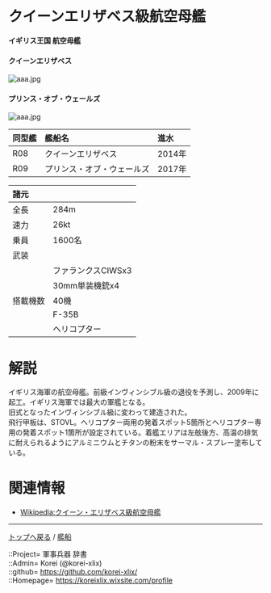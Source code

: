 # クイーンエリザベス級航空母艦
**イギリス王国 航空母艦**

#### クイーンエリザベス
![aaa.jpg](https://bn02pap001files.storage.live.com/y4mpXbPsVz4-A0auoe-TAnNITciGFSqzr4GAxRGuRlL6bbsfGpAEEmVRcu4MOzxN2GVliadO1uifuDdjnTQIsyMcbPJnZlDclYYeXjzufeBrAsiPdUUh6GHD52Q-rhU11HpcMVrXbuEoSN70igvKD_Q6fmZiT342fYrGAKdwwrEAKAB74V9gKYRASvE4a5eNA0d?width=640&height=445&cropmode=none)  
  

#### プリンス・オブ・ウェールズ
![aaa.jpg](https://bn02pap001files.storage.live.com/y4mMnXvBj1rv2ZtgSTZVTWZr6Dar1Era61W-KQTa8iiyHXI7o_ZZzGdlBveek-3Cigm4pwFVwgcvnMCEZlXhKswJEpi7BF_VM6yAaqY8HnYEQ5wrkg_wiHY3teJK9C-2TWPe9uelcHKJrhdiJ6FodYt0304w_ZZoeI0PQZxo4xfh3M6Jn6s6ID3eiAC0R9Qza-R?width=640&height=426&cropmode=none)  
  


|同型艦  |艦船名  |進水  |
|:--|:--|:--|
|R08  |クイーンエリザベス          |2014年  |
|R09  |プリンス・オブ・ウェールズ  |2017年  |


|諸元  |  |
|:--|:--|
|全長  |284m  |
|速力  |26kt  |
|乗員  |1600名  |
|武装  |  |
||ファランクスCIWSx3  |
||30mm単装機銃x4  |
|搭載機数  |40機  |
||F-35B  |
||ヘリコプター  |


# 解説
イギリス海軍の航空母艦。前級インヴィンシブル級の退役を予測し、2009年に起工。イギリス海軍では最大の軍艦となる。  
旧式となったインヴィンシブル級に変わって建造された。  
飛行甲板は、STOVL。ヘリコプター両用の発着スポット5箇所とヘリコプター専用の発着スポット1箇所が設定されている。着艦エリアは左舷後方、高温の排気に耐えられるようにアルミニウムとチタンの粉末をサーマル・スプレー塗布している。  


# 関連情報
* [Wikipedia:クイーン・エリザベス級航空母艦](https://ja.wikipedia.org/wiki/%E3%82%AF%E3%82%A4%E3%83%BC%E3%83%B3%E3%83%BB%E3%82%A8%E3%83%AA%E3%82%B6%E3%83%99%E3%82%B9%E7%B4%9A%E8%88%AA%E7%A9%BA%E6%AF%8D%E8%89%A6)


***
[トップへ戻る](/readme.md) / [艦船](/ship/readme.md)
  
::Project= 軍事兵器 辞書  
::Admin= Korei (@korei-xlix)  
::github= https://github.com/korei-xlix/  
::Homepage= https://koreixlix.wixsite.com/profile  
